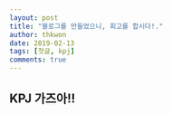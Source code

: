 ```yaml
---
layout: post
title: "블로그를 만들었으니, 회고를 합시다!."
author: thkwon 
date: 2019-02-13
tags: [첫글, kpj]
comments: true
---
```


## KPJ 가즈아!!
